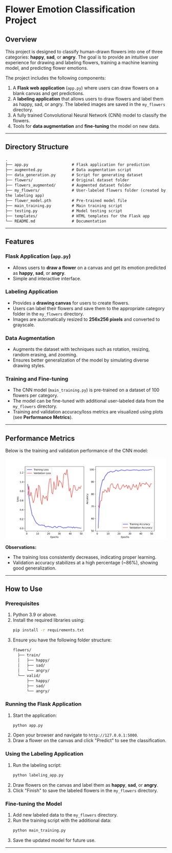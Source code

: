 # Flower Emotion Classification Project

## Overview

This project is designed to classify human-drawn flowers into one of three categories: **happy**, **sad**, or **angry**. The goal is to provide an intuitive user experience for drawing and labeling flowers, training a machine learning model, and predicting flower emotions.

The project includes the following components:
1. A **Flask web application** (`app.py`) where users can draw flowers on a blank canvas and get predictions.
2. A **labeling application** that allows users to draw flowers and label them as happy, sad, or angry. The labeled images are saved in the `my_flowers` directory.
3. A fully trained Convolutional Neural Network (CNN) model to classify the flowers.
4. Tools for **data augmentation** and **fine-tuning** the model on new data.

---

## Directory Structure

```
.
├── app.py                   # Flask application for prediction
├── augmented.py             # Data augmentation script
├── data_generation.py       # Script for generating dataset
├── flowers/                 # Original dataset folder
├── flowers_augmented/       # Augmented dataset folder
├── my_flowers/              # User-labeled flowers folder (created by the labeling app)
├── flower_model.pth         # Pre-trained model file
├── main_training.py         # Main training script
├── testing.py               # Model testing script
├── templates/               # HTML templates for the Flask app
└── README.md                # Documentation
```

---

## Features

### Flask Application (`app.py`)
- Allows users to **draw a flower** on a canvas and get its emotion predicted as **happy**, **sad**, or **angry**.
- Simple and interactive interface.

### Labeling Application
- Provides a **drawing canvas** for users to create flowers.
- Users can label their flowers and save them to the appropriate category folder in the `my_flowers` directory.
- Images are automatically resized to **256x256 pixels** and converted to grayscale.

### Data Augmentation
- Augments the dataset with techniques such as rotation, resizing, random erasing, and zooming.
- Ensures better generalization of the model by simulating diverse drawing styles.

### Training and Fine-tuning
- The CNN model (`main_training.py`) is pre-trained on a dataset of 100 flowers per category.
- The model can be fine-tuned with additional user-labeled data from the `my_flowers` directory.
- Training and validation accuracy/loss metrics are visualized using plots (see **Performance Metrics**).

---

## Performance Metrics

Below is the training and validation performance of the CNN model:

![Performance Metrics](performance.png)

**Observations:**
- The training loss consistently decreases, indicating proper learning.
- Validation accuracy stabilizes at a high percentage (~86%), showing good generalization.

---

## How to Use

### Prerequisites
1. Python 3.9 or above.
2. Install the required libraries using:
   ```bash
   pip install -r requirements.txt
   ```
3. Ensure you have the following folder structure:
   ```
   flowers/
     ├── train/
     │   ├── happy/
     │   ├── sad/
     │   └── angry/
     └── valid/
         ├── happy/
         ├── sad/
         └── angry/
   ```

### Running the Flask Application
1. Start the application:
   ```bash
   python app.py
   ```
2. Open your browser and navigate to `http://127.0.0.1:5000`.
3. Draw a flower on the canvas and click "Predict" to see the classification.

### Using the Labeling Application
1. Run the labeling script:
   ```bash
   python labeling_app.py
   ```
2. Draw flowers on the canvas and label them as **happy**, **sad**, or **angry**.
3. Click "Finish" to save the labeled flowers in the `my_flowers` directory.

### Fine-tuning the Model
1. Add new labeled data to the `my_flowers` directory.
2. Run the training script with the additional data:
   ```bash
   python main_training.py
   ```
3. Save the updated model for future use.

---







